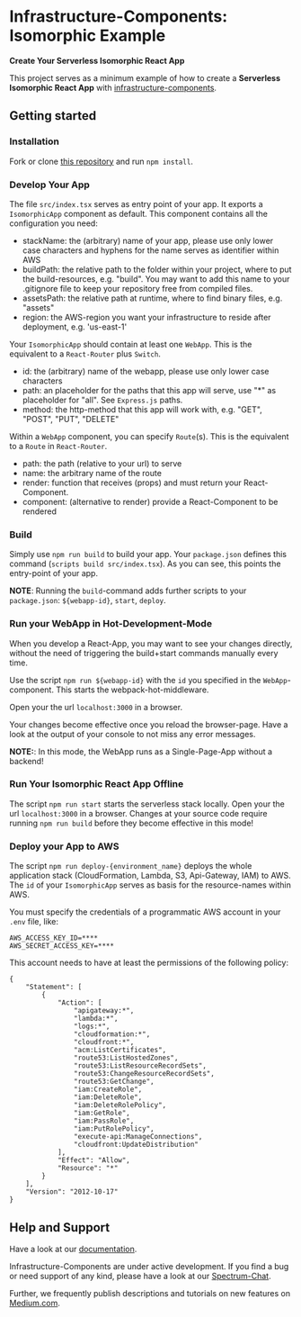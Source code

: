 # Infrastructure-Components: Isomorphic Example

**Create Your Serverless Isomorphic React App**

This project serves as a minimum example of how to create a **Serverless Isomorphic React App** with
[infrastructure-components](https://github.com/infrastructure-components/infrastructure-components).

## Getting started

### Installation

Fork or clone [this repository](https://github.com/infrastructure-components/isomorphic_example) and run `npm install`.

### Develop Your App

The file `src/index.tsx` serves as entry point of your app. It exports a `IsomorphicApp` component as default.
This component contains all the configuration you need:

- stackName: the (arbitrary) name of your app, please use only lower case characters and hyphens for the name serves as identifier
within AWS
- buildPath: the relative path to the folder within your project, where to put the build-resources, e.g. "build". You may
want to add this name to your .gitignore file to keep your repository free from compiled files.
- assetsPath: the relative path at runtime, where to find binary files, e.g. "assets"
- region: the AWS-region you want your infrastructure to reside after deployment, e.g. 'us-east-1'

Your `IsomorphicApp` should contain at least one `WebApp`. This is the equivalent to a `React-Router` plus `Switch`.

- id: the (arbitrary) name of the webapp, please use only lower case characters
- path: an placeholder for the paths that this app will serve, use "*" as placeholder for "all". See `Express.js` paths.
- method: the http-method that this app will work with, e.g. "GET", "POST", "PUT", "DELETE"

Within a `WebApp` component, you can specify `Route`(s). This is the equivalent to a `Route` in `React-Router`.

- path: the path (relative to your url) to serve
- name: the arbitrary name of the route
- render: function that receives (props) and must return your React-Component.
- component: (alternative to render) provide a React-Component to be rendered

### Build

Simply use `npm run build` to build your app. Your `package.json` defines this command (`scripts build src/index.tsx`).
As you can see, this points the entry-point of your app.

**NOTE**: Running the `build`-command adds further scripts to your `package.json`: `${webapp-id}`, `start`, `deploy`.

### Run your WebApp in Hot-Development-Mode

When you develop a React-App, you may want to see your changes directly, without the need of triggering the build+start
commands manually every time.

Use the script `npm run ${webapp-id}` with the `id` you specified in the `WebApp`-component. This starts the
webpack-hot-middleware.

Open your the url `localhost:3000` in a browser.

Your changes become effective once you reload the browser-page. Have a look at the output of
your console to not miss any error messages.


**NOTE:**: In this mode, the WebApp runs as a Single-Page-App without a backend!

### Run Your Isomorphic React App Offline

The script `npm run start` starts the serverless stack locally. Open your the url `localhost:3000` in a browser.
Changes at your source code require running `npm run build` before they become effective in this mode!

### Deploy your App to AWS

The script `npm run deploy-{environment_name}` deploys the whole application stack (CloudFormation, Lambda, S3, Api-Gateway, IAM) to AWS.
The `id` of your `IsomorphicApp` serves as basis for the resource-names within AWS.

You must specify the credentials of a programmatic AWS account in your `.env` file, like:

```
AWS_ACCESS_KEY_ID=****
AWS_SECRET_ACCESS_KEY=****
```

This account needs to have at least the permissions of the following policy:

```
{
    "Statement": [
        {
            "Action": [
                "apigateway:*",
                "lambda:*",
                "logs:*",
                "cloudformation:*",
                "cloudfront:*",
                "acm:ListCertificates",
                "route53:ListHostedZones",
                "route53:ListResourceRecordSets",
                "route53:ChangeResourceRecordSets",
                "route53:GetChange",
                "iam:CreateRole",
                "iam:DeleteRole",
                "iam:DeleteRolePolicy",
                "iam:GetRole",
                "iam:PassRole",
                "iam:PutRolePolicy",
                "execute-api:ManageConnections",
                "cloudfront:UpdateDistribution"
            ],
            "Effect": "Allow",
            "Resource": "*"
        }
    ],
    "Version": "2012-10-17"
}
```

## Help and Support

Have a look at our [documentation](https://infrastructure-components.readthedocs.io).


Infrastructure-Components are under active development. If you find a bug or need support of any kind,
please have a look at our [Spectrum-Chat](https://spectrum.chat/infrastructure).

Further, we frequently publish descriptions and tutorials on new features on [Medium.com](https://medium.com/@fzickert).